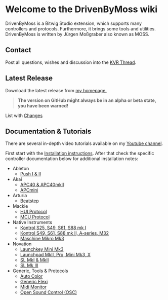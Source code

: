 # Welcome to the DrivenByMoss wiki

DrivenByMoss is a Bitwig Studio extension, which supports many controllers and protocols. Furthermore, it brings some tools and utilities.
DrivenByMoss is written by Jürgen Moßgraber also known as MOSS.

## Contact
Post all questions, wishes and discussion into the [KVR Thread](http://www.kvraudio.com/forum/viewtopic.php?f=268&t=502948).

## Latest Release
Download the latest release from <a href="http://www.mossgrabers.de">my homepage.</a>
> **The version on GitHub might always be in an alpha or beta state, you have been warned!**

List with [Changes](Changes)

## Documentation & Tutorials

There are several in-depth video tutorials available on my [Youtube channel](https://www.youtube.com/channel/UCMgtq3iKqYamt9C-xbxwjTA).

First start with the [Installation instructions](Installation).
After that check the specific controller documentation below for additional installation notes:

* Ableton
  * [Push I & II](Ableton-Push-I-&-II)
* Akai
  * [APC40 & APC40mkII](Akai-APC40-&-APC40mkII)
  * [APCmini](Akai-APCmini)
* Arturia
  * [Beatstep](Arturia-Beatstep)
* Mackie
  * [HUI Protocol](Mackie-HUI)
  * [MCU Protocol](Mackie-MCU)
* Native Instruments
  * [Kontrol S25, S49, S61, S88 mk I](Native-Instruments-Kontrol1)
  * [Kontrol S49, S61, S88 mk II, A-series, M32](Native-Instruments-Kontrol2)
  * [Maschine Mikro Mk3](Native-Instruments-Maschine-Mikro-Mk3)
* Novation
  * [Launchkey Mini Mk3](Novation-LaunchkeyMiniMk3)
  * [Launchpad MkII, Pro, Mini Mk3, X](Novation-Launchpad)
  * [SL MkI & MkII](Novation-Remote-SLmkI-&-mkII)
  * [SL Mk III](Novation-SLMkIII)
* Generic, Tools & Protocols
  * [Auto Color](AutoColor)
  * [Generic Flexi](Generic-Flexi)
  * [Midi Monitor](MidiMonitor)
  * [Open Sound Control (OSC)](Open-Sound-Control-(OSC))